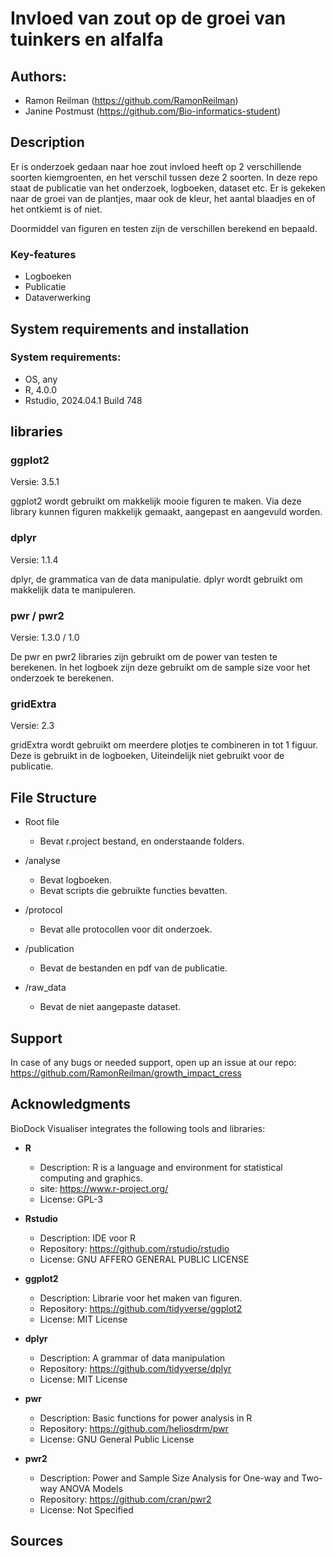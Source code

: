 # Invloed van zout op de groei van tuinkers en alfalfa

## Authors: 
- Ramon Reilman (https://github.com/RamonReilman)
- Janine Postmust (https://github.com/Bio-informatics-student)

## Description
Er is onderzoek gedaan naar hoe zout invloed heeft op 2 verschillende soorten kiemgroenten, en het verschil tussen deze 2 soorten. 
In deze repo staat de publicatie van het onderzoek, logboeken, dataset etc.
Er is gekeken naar de groei van de plantjes, maar ook de kleur, het aantal blaadjes en of het ontkiemt is of niet.

Doormiddel van figuren en testen zijn de verschillen berekend en bepaald.

### Key-features
- Logboeken
- Publicatie
- Dataverwerking

## System requirements and installation<br>
### System requirements: <br>
- OS, any
- R, 4.0.0
- Rstudio, 2024.04.1 Build 748

## libraries

### ggplot2
Versie: 3.5.1

ggplot2 wordt gebruikt om makkelijk mooie figuren te maken.
Via deze library kunnen figuren makkelijk gemaakt, aangepast en aangevuld worden. 

### dplyr
Versie: 1.1.4

dplyr, de grammatica van de data manipulatie. dplyr wordt gebruikt om makkelijk data te manipuleren.

### pwr / pwr2
Versie: 1.3.0 / 1.0

De pwr en pwr2 libraries zijn gebruikt om de power van testen te berekenen.
In het logboek zijn deze gebruikt om de sample size voor het onderzoek te berekenen.

### gridExtra
Versie: 2.3

gridExtra wordt gebruikt om meerdere plotjes te combineren in tot 1 figuur.
Deze is gebruikt in de logboeken, Uiteindelijk niet gebruikt voor de publicatie.

## File Structure
- Root file
    - Bevat r.project bestand, en onderstaande folders.

- /analyse
    - Bevat logboeken.
    - Bevat scripts die gebruikte functies bevatten.

- /protocol
  - Bevat alle protocollen voor dit onderzoek.
- /publication
  - Bevat de bestanden en pdf van de publicatie.

- /raw_data
  - Bevat de niet aangepaste dataset.


## Support
In case of any bugs or needed support, open up an issue at our repo: <br>
https://github.com/RamonReilman/growth_impact_cress


## Acknowledgments
BioDock Visualiser integrates the following tools and libraries:

- **R**
  - Description: R is a language and environment for statistical computing and graphics.
  - site: https://www.r-project.org/
  - License: GPL-3

- **Rstudio**
  - Description: IDE voor R
  - Repository: https://github.com/rstudio/rstudio
  - License: GNU AFFERO GENERAL PUBLIC LICENSE

- **ggplot2**
  - Description: Librarie voor het maken van figuren.
  - Repository: https://github.com/tidyverse/ggplot2
  - License: MIT License

- **dplyr**
  - Description: A grammar of data manipulation 
  - Repository: https://github.com/tidyverse/dplyr
  - License: MIT License

- **pwr**
  - Description: Basic functions for power analysis in R 
  - Repository: https://github.com/heliosdrm/pwr
  - License: GNU General Public License

- **pwr2**
  - Description: Power and Sample Size Analysis for One-way and Two-way ANOVA Models 
  - Repository: https://github.com/cran/pwr2
  - License: Not Specified

## Sources
